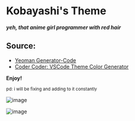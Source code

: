 # Kobayashi's Theme

***yeh, that anime girl programmer with red hair***

## Source:

- [Yeoman Generator-Code](https://www.npmjs.com/package/generator-code)
- [Coder Coder: VSCode Theme Color Generator](https://coder-coder.com/vs-code-theme-color-generator/)

**Enjoy!**

<sup>pd: i will be fixing and adding to it constantly</sup>

![image](https://user-images.githubusercontent.com/19736985/201509502-09cb6f0e-929b-4fe9-9176-e1741f212f07.png)

![image](https://user-images.githubusercontent.com/19736985/201509778-81bb94dc-feb8-4dd1-955a-8f88bc95b71f.png)
